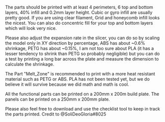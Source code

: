 The parts should be printed with at least 4 perimeters, 6 top and bottom layers, 40% infill and 0.2mm layer height. Cubic or gyro infill are usually pretty good. If you are using clear filament, Grid and honeycomb infill looks the nicest. You can also do concentric fill for your top and bottom layers which will look very nice.

Please also adjust the expansion rate in the slicer, you can do so by scaling the model only in XY direction by percentage, ABS has about ~0.6% shrinkage, PETG has about ~0.15%, I am not too sure about PLA (it has a lesser tendency to shrink than PETG so probably negligible) but you can do a test by printing a long bar across the plate and measure the dimension to calculate the shrinkage.

The Part "Melt_Zone" is recommended to print with a more heat resistant material such as PETG or ABS. PLA has not been tested yet, but we do believe it will survive because we did math and math is cool.

All the functional parts can be printed on a 200mm x 200m build plate. The panels can be printed on a 250mm x 200mm plate.

Please also feel free to download and use the checklist tool to keep in track the parts printed.
Credit to @SoliDeoGloria#8025
